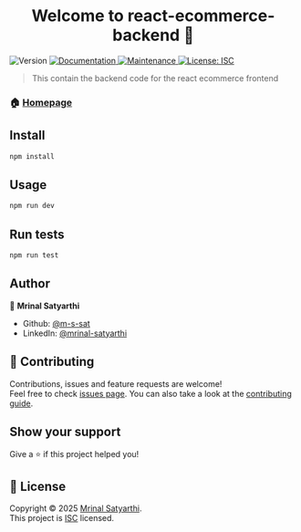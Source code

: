 <h1 align="center">Welcome to react-ecommerce-backend 👋</h1>
<p>
  <img alt="Version" src="https://img.shields.io/badge/version-1.0.0-blue.svg?cacheSeconds=2592000" />
  <a href="https://github.com/m-s-sat/react-ecommerce-backend#readme" target="_blank">
    <img alt="Documentation" src="https://img.shields.io/badge/documentation-yes-brightgreen.svg" />
  </a>
  <a href="https://github.com/m-s-sat/react-ecommerce-backend/graphs/commit-activity" target="_blank">
    <img alt="Maintenance" src="https://img.shields.io/badge/Maintained%3F-yes-green.svg" />
  </a>
  <a href="https://github.com/m-s-sat/react-ecommerce-backend/blob/master/LICENSE" target="_blank">
    <img alt="License: ISC" src="https://img.shields.io/github/license/m-s-sat/react-ecommerce-backend" />
  </a>
</p>

> This contain the backend code for the react ecommerce  frontend

### 🏠 [Homepage](https://github.com/m-s-sat/react-ecommerce-backend#readme)

## Install

```sh
npm install
```

## Usage

```sh
npm run dev
```

## Run tests

```sh
npm run test
```

## Author

👤 **Mrinal Satyarthi**

* Github: [@m-s-sat](https://github.com/m-s-sat)
* LinkedIn: [@mrinal-satyarthi](https://linkedin.com/in/mrinal-satyarthi)

## 🤝 Contributing

Contributions, issues and feature requests are welcome!<br />Feel free to check [issues page](https://github.com/m-s-sat/react-ecommerce-backend/issues). You can also take a look at the [contributing guide](https://github.com/m-s-sat/react-ecommerce-backend/blob/master/CONTRIBUTING.md).

## Show your support

Give a ⭐️ if this project helped you!

## 📝 License

Copyright © 2025 [Mrinal Satyarthi](https://github.com/m-s-sat).<br />
This project is [ISC](https://github.com/m-s-sat/react-ecommerce-backend/blob/master/LICENSE) licensed.